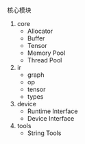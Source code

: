 
核心模块
1. core
    - Allocator
    - Buffer
    - Tensor
    - Memory Pool
    - Thread Pool  
2. ir
    - graph
    - op
    - tensor
    - types
3. device
    - Runtime Interface
    - Device Interface
4. tools
    - String Tools